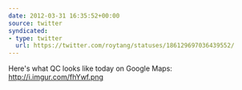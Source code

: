```yaml
---
date: 2012-03-31 16:35:52+00:00
source: twitter
syndicated:
- type: twitter
  url: https://twitter.com/roytang/statuses/186129697036439552/
---
```


Here's what QC looks like today on Google Maps: http://i.imgur.com/fhYwf.png